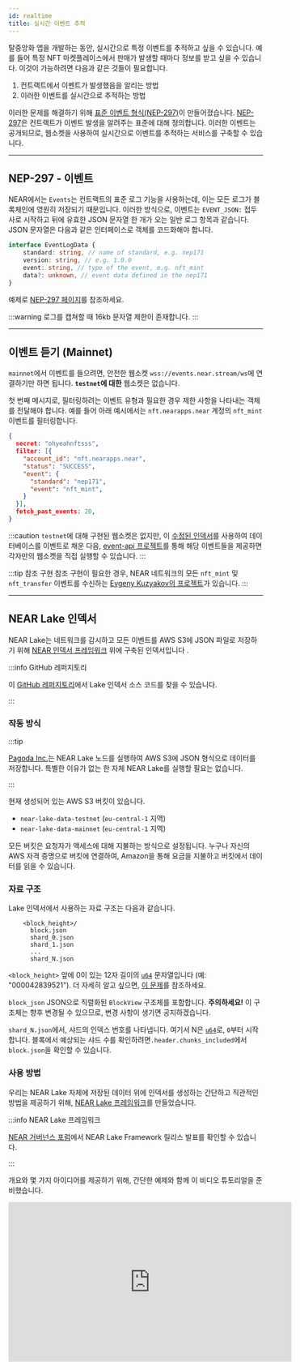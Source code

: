 ```yaml
---
id: realtime
title: 실시간 이벤트 추적
---
```


탈중앙화 앱을 개발하는 동안, 실시간으로 특정 이벤트를 추적하고 싶을 수 있습니다. 예를 들어 특정 NFT 마켓플레이스에서 판매가 발생할 때마다 정보를 받고 싶을 수 있습니다. 이것이 가능하려면 다음과 같은 것들이 필요합니다.

1. 컨트랙트에서 이벤트가 발생했음을 알리는 방법
2. 이러한 이벤트를 실시간으로 추적하는 방법

이러한 문제를 해결하기 위해 [표준 이벤트 형식(NEP-297)](https://nomicon.io/Standards/EventsFormat)이 만들어졌습니다. [NEP-297](https://nomicon.io/Standards/EventsFormat)은 컨트랙트가 이벤트 발생을 알려주는 표준에 대해 정의합니다. 이러한 이벤트는 공개되므로, 웹소켓을 사용하여 실시간으로 이벤트를 추적하는 서비스를 구축할 수 있습니다.

---

## NEP-297 - 이벤트
NEAR에서는 `Events`는 컨트랙트의 표준 로그 기능을 사용하는데, 이는 모든 로그가 블록체인에 영원히 저장되기 때문입니다. 이러한 방식으로, 이벤트는 `EVENT_JSON:` 접두사로 시작하고 뒤에 유효한 JSON 문자열 한 개가 오는 일반 로그 항목과 같습니다. JSON 문자열은 다음과 같은 인터페이스로 객체를 코드화해야 합니다.

```ts
interface EventLogData {
    standard: string, // name of standard, e.g. nep171
    version: string, // e.g. 1.0.0
    event: string, // type of the event, e.g. nft_mint
    data?: unknown, // event data defined in the nep171
}
```

예제로 [NEP-297 페이지](https://nomicon.io/Standards/EventsFormat)를 참조하세요.

:::warning
로그를 캡쳐할 때 16kb 문자열 제한이 존재합니다.
:::

---

## 이벤트 듣기 (Mainnet)

`mainnet`에서 이벤트를 들으려면, 안전한 웹소켓 `wss://events.near.stream/ws`에 연결하기만 하면 됩니다. **`testnet`에 대한** 웹소켓은 없습니다.

첫 번째 메시지로, 필터링하려는 이벤트 유형과 필요한 경우 제한 사항을 나타내는 객체를 전달해야 합니다. 예를 들어 아래 예시에서는 `nft.nearapps.near` 계정의 `nft_mint` 이벤트를 필터링합니다.

```json
{
  secret: "ohyeahnftsss",
  filter: [{
    "account_id": "nft.nearapps.near",
    "status": "SUCCESS",
    "event": {
      "standard": "nep171",
      "event": "nft_mint",
    }
  }],
  fetch_past_events: 20,
}
```

:::caution
`testnet`에 대해 구현된 웹소켓은 없지만, 이 [수정된 인덱서](https://github.com/evgenykuzyakov/indexer-tutorials/tree/master/example-indexer)를 사용하여 데이터베이스를 이벤트로 채운 다음, [event-api 프로젝트](https://github.com/evgenykuzyakov/event-api)를 통해 해당 이벤트들을 제공하면 각자만의 웹소켓을 직접 실행할 수 있습니다.
:::

:::tip 참조 구현
참조 구현이 필요한 경우, NEAR 네트워크의 모든 `nft_mint` 및 `nft_transfer` 이벤트를 수신하는 [Evgeny Kuzyakov의 프로젝트](https://github.com/evgenykuzyakov/nft-mints)가 있습니다. 
:::

---

## NEAR Lake 인덱서

NEAR Lake는 네트워크를 감시하고 모든 이벤트를 AWS S3에 JSON 파일로 저장하기 위해 [NEAR 인덱서 프레임워크](https://near-indexers.io/docs/projects/near-indexer-framework) 위에 구축된 인덱서입니다 .

:::info GitHub 레퍼지토리

이 [GitHub 레퍼지토리](https://github.com/near/near-lake-indexer/)에서 Lake 인덱서 소스 코드를 찾을 수 있습니다.

:::

### 작동 방식

:::tip

[Pagoda Inc.](https://pagoda.co)는 NEAR Lake 노드를 실행하여 AWS S3에 JSON 형식으로 데이터를 저장합니다. 특별한 이유가 없는 한 자체 NEAR Lake를 실행할 필요는 없습니다.

:::

현재 생성되어 있는 AWS S3 버킷이 있습니다.

- `near-lake-data-testnet` (`eu-central-1` 지역)
- `near-lake-data-mainnet` (`eu-central-1` 지역)

모든 버킷은 요청자가 액세스에 대해 지불하는 방식으로 설정됩니다. 누구나 자신의 AWS 자격 증명으로 버킷에 연결하여, Amazon을 통해 요금을 지불하고 버킷에서 데이터를 읽을 수 있습니다.

### 자료 구조

Lake 인덱서에서 사용하는 자료 구조는 다음과 같습니다.

```
    <block_height>/
      block.json
      shard_0.json
      shard_1.json
      ...
      shard_N.json
```

`<block_height>` 앞에 0이 있는 12자 길이의 [`u64`](https://doc.rust-lang.org/std/primitive.u64.html) 문자열입니다 (예: "000042839521"). 더 자세히 알고 싶으면, [이 문제](https://github.com/near/near-lake/issues/23)를 참조하세요.

`block_json` JSON으로 직렬화된 `BlockView` 구조체를 포함합니다. **주의하세요!** 이 구조체는 향후 변경될 수 있으므로, 변경 사항이 생기면 공지하겠습니다.

`shard_N.json`에서, 샤드의 인덱스 번호를 나타냅니다. 여기서 N은 [`u64`](https://doc.rust-lang.org/std/primitive.u64.html)로, `0`부터 시작합니다. 블록에서 예상되는 샤드 수를 확인하려면`.header.chunks_included`에서 `block.json`을 확인할 수 있습니다.

### 사용 방법

우리는 NEAR Lake 자체에 저장된 데이터 위에 인덱서를 생성하는 간단하고 직관적인 방법을 제공하기 위해, [NEAR Lake 프레임워크](https://near-indexers.io/docs/projects/near-lake-framework)를 만들었습니다.

:::info NEAR Lake 프레임워크

[NEAR 거버넌스 포럼](https://gov.near.org/t/announcement-near-lake-framework-brand-new-word-in-indexer-building-approach/17668)에서 NEAR Lake Framework 릴리스 발표를 확인할 수 있습니다.

:::

개요와 몇 가지 아이디어를 제공하기 위해, 간단한 예제와 함께 이 비디오 튜토리얼을 준비했습니다.

<iframe
 width="560"
 height="315"
 src="https://www.youtube.com/embed/GsF7I93K-EQ"
 title="NEAR Lake Indexer"
 frameborder="0" allow="accelerometer; autoplay; clipboard-write; encrypted-media; gyroscope; picture-in-picture"
 allowfullscreen>
</iframe>
